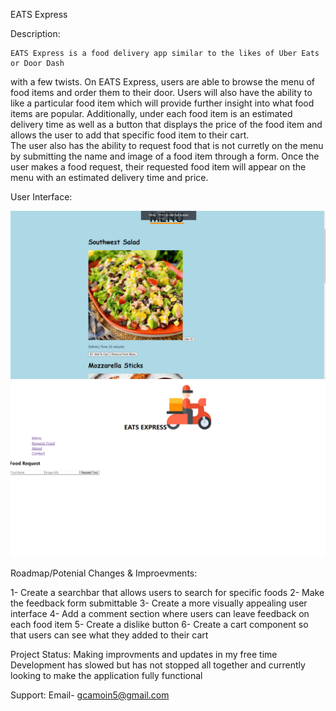 EATS Express

Description:

    EATS Express is a food delivery app similar to the likes of Uber Eats or Door Dash 
with a few twists. On EATS Express, users are able to browse the menu of food items
and order them to their door. Users will also have the ability to like a particular
food item which will provide further insight into what food items are popular.
Additionally, under each food item is an estimated delivery time as well as a button
that displays the price of the food item and allows the user to add that specific food item
to their cart.  
    The user also has the ability to request food that is not curretly on the menu by submitting
the name and image of a food item through a form. Once the user makes a food request, their requested
food item will appear on the menu with an estimated delivery time and price. 

User Interface: 

![Alt text](<Screenshot (8).png>)
![Alt text](<Screenshot (10).png>)
    

Roadmap/Potenial Changes & Improevments:

1- Create a searchbar that allows users to search for specific foods
2- Make the feedback form submittable
3- Create a more visually appealing user interface
4- Add a comment section where users can leave feedback on each food item
5- Create a dislike button 
6- Create a cart component so that users can see what they added to their cart


Project Status:
Making improvments and updates in my free time
Development has slowed but has not stopped all together and currently looking to make the application
fully functional 

Support:
Email- gcamoin5@gmail.com
